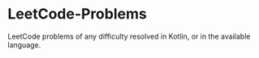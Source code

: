 # LeetCode-Problems

LeetCode problems of any difficulty resolved in Kotlin, or in the available language.
